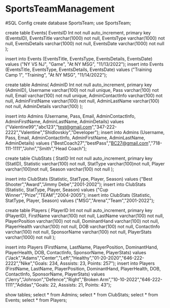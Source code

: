 # SportsTeamManagement


#SQL Config
create database SportsTeam;
use SportsTeam;

create table Events(
EventsID Int not null auto_increment,
primary key (EventsID),
EventsTitle varchar(1000) not null,
EventsType varchar(1000) not null,
EventsDetails varchar(1000) not null,
EventsDate varchar(1000) not null
);

insert into Events (EventsTitle, EventsType, EventsDetails, EventsDate) values ("NY VS NJ", "Game", "At NY MSG", "11/13/2022");
insert into Events (EventsTitle, EventsType, EventsDetails, EventsDate) values ("Training Camp 1", "Training", "At NY MSG", "11/14/2022");


create table Admins(
AdminID Int not null auto_increment,
primary key (AdminID),
Username varchar(100) not null unique,
Pass varchar(100) not null,
Email varchar(100) not null unique,
AdminContactInfo varchar(100) not null,
AdminFirstName varchar(100) not null,
AdminLastName varchar(100) not null,
AdminDetails varchar(100)
);

insert into Admins (Username, Pass, Email, AdminContactInfo, AdminFirstName, AdminLastName, AdminDetails) values ("Valentine99","abc123","test@gmail.com","347-222-2222","Valentine","Shidlovskiy","Developer");
insert into Admins (Username, Pass, Email, AdminContactInfo, AdminFirstName, AdminLastName, AdminDetails) values ("BestCoach27","bestPass","BC27@gmail.com","718-111-1111","John","Smith","Head Coach");


create table ClubStats (
StatID Int not null auto_increment,
primary key (StatID),
Statistic varchar(100) not null,
StatType varchar(100)not null,
Player varchar(100)not null,
Season varchar(100) not null
);

insert into ClubStats (Statistic, StatType, Player, Season) values ("Best Shooter","Award","Jimmy Debe","2001-2002");
insert into ClubStats (Statistic, StatType, Player, Season) values ("Cup Winner","Prize","TEAM","2004-2005");
insert into ClubStats (Statistic, StatType, Player, Season) values ("MSG","Arena","Team","2001-2022");


create table Players (
PlayerID Int not null auto_increment,
primary key (PlayerID),
FirstName varchar(100) not null,
LastName varchar(100) not null,
PlayerPosition varchar(100) not null,
DominantHand varchar(100) not null,
PlayerHealth varchar(100) not null,
DOB varchar(100) not null,
ContactInfo varchar(100) not null,
SponsorName varchar(100) not null,
PlayerStats varchar(1000) not null
);

insert into Players (FirstName, LastName, PlayerPosition, DominantHand, PlayerHealth, DOB, ContactInfo, SponsorName, PlayerStats) values ("Jack","Adams","Center","Left","Healthy","01-20-2020","646-222-2222","Nike","Goals: 234, Asssists: 23, Points: 257");
insert into Players (FirstName, LastName, PlayerPosition, DominantHand, PlayerHealth, DOB, ContactInfo, SponsorName, PlayerStats) values ("Jerry","Johnson","Defence","Right","Broken Arm","10-10-2022","646-222-1111","Adidas","Goals: 22, Asssists: 21, Points: 43");


show tables;
select * from Admins;
select * from ClubStats;
select * from Events;
select * from Players;

